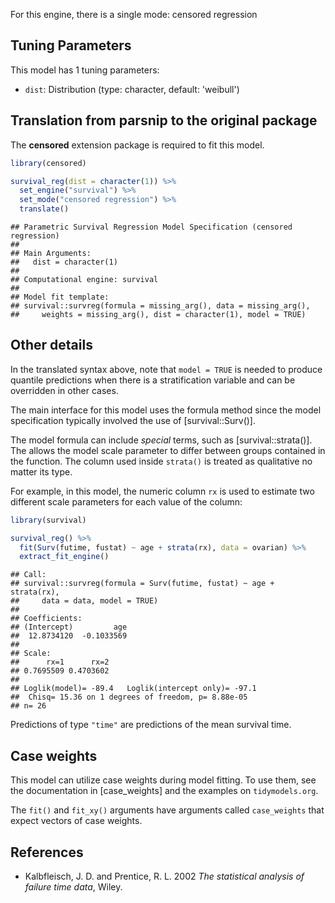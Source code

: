 


For this engine, there is a single mode: censored regression

## Tuning Parameters



This model has 1 tuning parameters:

- `dist`: Distribution (type: character, default: 'weibull')

## Translation from parsnip to the original package

The **censored** extension package is required to fit this model.


```r
library(censored)

survival_reg(dist = character(1)) %>% 
  set_engine("survival") %>% 
  set_mode("censored regression") %>% 
  translate()
```

```
## Parametric Survival Regression Model Specification (censored regression)
## 
## Main Arguments:
##   dist = character(1)
## 
## Computational engine: survival 
## 
## Model fit template:
## survival::survreg(formula = missing_arg(), data = missing_arg(), 
##     weights = missing_arg(), dist = character(1), model = TRUE)
```

## Other details

In the translated syntax above, note that `model = TRUE` is needed to produce quantile predictions when there is a stratification variable and can be overridden in other cases.

The main interface for this model uses the formula method since the model specification typically involved the use of [survival::Surv()]. 

The model formula can include _special_ terms, such as [survival::strata()]. The allows the model scale parameter to differ between groups contained in the function. The column used inside `strata()` is treated as qualitative no matter its type. 

For example, in this model, the numeric column `rx` is used to estimate two different scale parameters for each value of the column:


```r
library(survival)

survival_reg() %>% 
  fit(Surv(futime, fustat) ~ age + strata(rx), data = ovarian) %>% 
  extract_fit_engine()
```

```
## Call:
## survival::survreg(formula = Surv(futime, fustat) ~ age + strata(rx), 
##     data = data, model = TRUE)
## 
## Coefficients:
## (Intercept)         age 
##  12.8734120  -0.1033569 
## 
## Scale:
##      rx=1      rx=2 
## 0.7695509 0.4703602 
## 
## Loglik(model)= -89.4   Loglik(intercept only)= -97.1
## 	Chisq= 15.36 on 1 degrees of freedom, p= 8.88e-05 
## n= 26
```



Predictions of type `"time"` are predictions of the mean survival time.

## Case weights


This model can utilize case weights during model fitting. To use them, see the documentation in [case_weights] and the examples on `tidymodels.org`. 

The `fit()` and `fit_xy()` arguments have arguments called `case_weights` that expect vectors of case weights. 

## References

-  Kalbfleisch, J. D. and Prentice, R. L. 2002 _The statistical analysis of failure time data_, Wiley.
